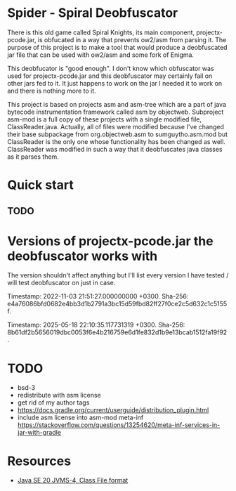 # Spider - Spiral Deobfuscator

There is this old game called Spiral Knights, its main component, projectx-pcode.jar, is obfucated in a way that prevents ow2/asm from parsing it. The purpose of this project is to make a tool that would produce a deobfuscated jar file that can be used with ow2/asm and some fork of Enigma.

This deobfucator is "good enough". I don't know which obfuscator was used for projectx-pcode.jar and this deobfuscator may certainly fail on other jars fed to it. It just happens to work on the jar I needed it to work on and there is nothing more to it.

This project is based on projects asm and asm-tree which are a part of java bytecode instrumentation framework called asm by objectweb. Subproject asm-mod is a full copy of these projects with a single modified file, ClassReader.java. Actually, all of files were modified because I've changed their base subpackage from org.objectweb.asm to sumguytho.asm.mod but ClassReader is the only one whose functionality has been changed as well. ClassReader was modified in such a way that it deobfuscates java classes as it parses them.

# Quick start
## TODO

# Versions of projectx-pcode.jar the deobfuscator works with

The version shouldn't affect anything but I'll list every version I have tested / will test deobfuscator on just in case.

Timestamp: 2022-11-03 21:51:27.000000000 +0300. Sha-256: e4a76086bfd0682e4bb3d1b2791a3bc15d59fbd82ff27f0ce2c5d632c1c5155f.

Timestamp: 2025-05-18 22:10:35.117731319 +0300. Sha-256: 8b61df2b5656019dbc0053f6e4b216759e6d1fe832d1b9e13bcab1512fa19f92.

# TODO
 - bsd-3
 - redistribute with asm license
 - get rid of my author tags
 - https://docs.gradle.org/current/userguide/distribution_plugin.html
 - include asm license into asm-mod meta-inf https://stackoverflow.com/questions/13254620/meta-inf-services-in-jar-with-gradle

# Resources

 - [Java SE 20 JVMS-4, Class File format](https://docs.oracle.com/javase/specs/jvms/se20/html/jvms-4.html)
